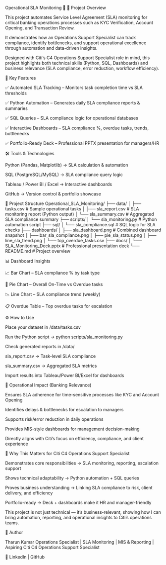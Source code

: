 Operational SLA Monitoring 🚀
📌 Project Overview

This project automates Service Level Agreement (SLA) monitoring for critical banking operations processes such as KYC Verification, Account Opening, and Transaction Review.

It demonstrates how an Operations Support Specialist can track compliance, identify bottlenecks, and support operational excellence through automation and data-driven insights.

Designed with Citi’s C4 Operations Support Specialist role in mind, this project highlights both technical skills (Python, SQL, Dashboards) and business relevance (SLA compliance, error reduction, workflow efficiency).

🔑 Key Features

✅ Automated SLA Tracking – Monitors task completion time vs SLA thresholds

✅ Python Automation – Generates daily SLA compliance reports & summaries

✅ SQL Queries – SLA compliance logic for operational databases

✅ Interactive Dashboards – SLA compliance %, overdue tasks, trends, bottlenecks

✅ Portfolio-Ready Deck – Professional PPTX presentation for managers/HR

🛠 Tools & Technologies

Python (Pandas, Matplotlib) → SLA calculation & automation

SQL (PostgreSQL/MySQL) → SLA compliance query logic

Tableau / Power BI / Excel → Interactive dashboards

GitHub → Version control & portfolio showcase

📂 Project Structure
Operational_SLA_Monitoring/
├── data/
│   ├── tasks.csv           # Sample operational tasks
│   ├── sla_report.csv      # SLA monitoring report (Python output)
│   └── sla_summary.csv     # Aggregated SLA compliance summary
├── scripts/
│   └── sla_monitoring.py   # Python automation script
├── sql/
│   └── sla_compliance.sql  # SQL logic for SLA checks
├── dashboards/
│   ├── sla_dashboard.png   # Combined dashboard snapshot
│   ├── bar_sla_compliance.png
│   ├── pie_sla_status.png
│   ├── line_sla_trend.png
│   └── top_overdue_tasks.csv
├── docs/
│   └── SLA_Monitoring_Deck.pptx  # Professional presentation deck
└── README.md               # Project overview

📊 Dashboard Insights

📈 Bar Chart – SLA compliance % by task type

🥧 Pie Chart – Overall On-Time vs Overdue tasks

📉 Line Chart – SLA compliance trend (weekly)

📋 Overdue Table – Top overdue tasks for escalation

⚙️ How to Use

Place your dataset in /data/tasks.csv

Run the Python script → python scripts/sla_monitoring.py

Check generated reports in /data/

sla_report.csv → Task-level SLA compliance

sla_summary.csv → Aggregated SLA metrics

Import results into Tableau/Power BI/Excel for dashboards

📌 Operational Impact (Banking Relevance)

Ensures SLA adherence for time-sensitive processes like KYC and Account Opening

Identifies delays & bottlenecks for escalation to managers

Supports risk/error reduction in daily operations

Provides MIS-style dashboards for management decision-making

Directly aligns with Citi’s focus on efficiency, compliance, and client experience

🎯 Why This Matters for Citi C4 Operations Support Specialist

Demonstrates core responsibilities → SLA monitoring, reporting, escalation support

Shows technical adaptability → Python automation + SQL queries

Proves business understanding → Linking SLA compliance to risk, client delivery, and efficiency

Portfolio-ready → Deck + dashboards make it HR and manager-friendly

This project is not just technical — it’s business-relevant, showing how I can bring automation, reporting, and operational insights to Citi’s operations teams.

👤 Author

Tharun Kumar
Operations Specialist | SLA Monitoring | MIS & Reporting | Aspiring Citi C4 Operations Support Specialist

🔗 LinkedIn | GitHub
